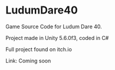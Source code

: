 # LudumDare40

Game Source Code for Ludum Dare 40.

Project made in Unity 5.6.0f3, coded in C#

Full project found on itch.io

Link: Coming soon
